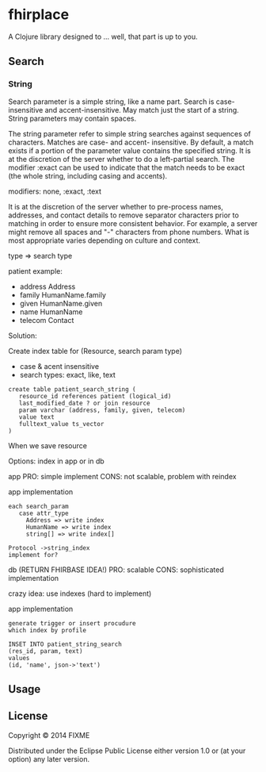 # fhirplace

A Clojure library designed to ... well, that part is up to you.


## Search

### String

Search parameter is a simple string, like a name part.
Search is case-insensitive and accent-insensitive.
May match just the start of a string.
String parameters may contain spaces.

The string parameter refer to simple string searches against sequences of characters.
Matches are case- and accent- insensitive.
By default, a match exists if a portion of the parameter
value contains the specified string.
 It is at the discretion of the server whether to do a left-partial search.
The modifier :exact can be used to indicate that
the match needs to be exact (the whole string, including casing and accents).

modifiers: none, :exact, :text

It is at the discretion of the server whether to pre-process names, addresses,
and contact details to remove separator characters
prior to matching in order to ensure more consistent behavior.
For example, a server might remove all spaces and "-"
characters from phone numbers. What is most appropriate varies depending on culture and context.


type => search type


patient example:

* address Address
* family  HumanName.family
* given   HumanName.given
* name    HumanName
* telecom Contact


Solution:

Create index table for (Resource, search param type)

* case & acent insensitive
* search types: exact, like, text

```
create table patient_search_string (
   resource_id references patient (logical_id)
   last_modified_date ? or join resource
   param varchar (address, family, given, telecom)
   value text
   fulltext_value ts_vector
)
```

When we save resource

Options: index in app or in db

app
  PRO: simple implement
  CONS: not scalable, problem with reindex

app implementation
```
each search_param
   case attr_type
     Address => write index
     HumanName => write index
     string[] => write index[]

Protocol ->string_index
implement for?

```

db (RETURN FHIRBASE IDEA!)
  PRO: scalable
  CONS: sophisticated implementation

crazy idea: use indexes (hard to implement)

app implementation
```
generate trigger or insert procudure
which index by profile

INSET INTO patient_string_search
(res_id, param, text)
values
(id, 'name', json->'text')

```

## Usage


## License

Copyright © 2014 FIXME

Distributed under the Eclipse Public License either version 1.0 or (at
your option) any later version.
